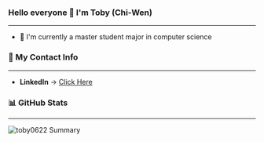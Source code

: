 ### Hello everyone 👋 I'm Toby (Chi-Wen)

---

- 📖 I'm currently a master student major in computer science

### 📱 My Contact Info

---

- __LinkedIn__ -> [Click Here](https://www.linkedin.com/in/tobythefool/)

### 📊 GitHub Stats

---

![toby0622 Summary](https://github-profile-summary-cards.vercel.app/api/cards/profile-details?username=toby0622&theme=solarized_dark)
